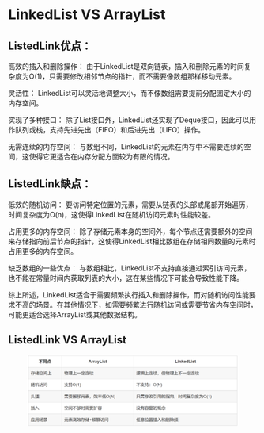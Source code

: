 # LinkedList VS ArrayList

## ListedLink优点：

高效的插入和删除操作： 由于LinkedList是双向链表，插入和删除元素的时间复杂度为O(1)，只需要修改相邻节点的指针，而不需要像数组那样移动元素。

灵活性： LinkedList可以灵活地调整大小，而不像数组需要提前分配固定大小的内存空间。

实现了多种接口： 除了List接口外，LinkedList还实现了Deque接口，因此可以用作队列或栈，支持先进先出（FIFO）和后进先出（LIFO）操作。

无需连续的内存空间： 与数组不同，LinkedList的元素在内存中不需要连续的空间，这使得它更适合在内存分配方面较为有限的情况。

## ListedLink缺点：

低效的随机访问： 要访问特定位置的元素，需要从链表的头部或尾部开始遍历，时间复杂度为O(n)，这使得LinkedList在随机访问元素时性能较差。

占用更多的内存空间： 除了存储元素本身的空间外，每个节点还需要额外的空间来存储指向前后节点的指针，这使得LinkedList相比数组在存储相同数量的元素时占用更多的内存空间。

缺乏数组的一些优点： 与数组相比，LinkedList不支持直接通过索引访问元素，也不能在常量时间内获取列表的大小，这在某些情况下可能会导致性能下降。

综上所述，LinkedList适合于需要频繁执行插入和删除操作，而对随机访问性能要求不高的场景。在其他情况下，如需要频繁进行随机访问或需要节省内存空间时，可能更适合选择ArrayList或其他数据结构。&#x20;

## ListedLink VS ArrayList

<figure><img src="../.gitbook/assets/image (1) (1) (1) (1) (1) (1) (1) (1).png" alt=""><figcaption></figcaption></figure>
